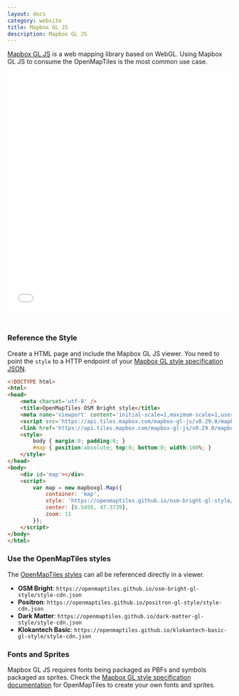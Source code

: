 ```yaml
---
layout: docs
category: website
title: Mapbox GL JS
description: Mapbox GL JS
---
```


[Mapbox GL JS](https://www.mapbox.com/mapbox-gl-js/api/) is a web mapping library based on WebGL. Using Mapbox GL JS to consume the OpenMapTiles is the most common use case.

<iframe src="/maps/mapboxgljs.html" frameborder="0" scrolling="0" width="100%" height="540px" style="margin-bottom:25px;"></iframe>

### Reference the Style

Create a HTML page and include the Mapbox GL JS viewer. You need to point the `style` to a HTTP endpoint of
your [Mapbox GL style specification JSON](/docs/style/mapbox-gl-style-spec).

```html
<!DOCTYPE html>
<html>
<head>
    <meta charset='utf-8' />
    <title>OpenMapTiles OSM Bright style</title>
    <meta name='viewport' content='initial-scale=1,maximum-scale=1,user-scalable=no' />
    <script src='https://api.tiles.mapbox.com/mapbox-gl-js/v0.29.0/mapbox-gl.js'></script>
    <link href='https://api.tiles.mapbox.com/mapbox-gl-js/v0.29.0/mapbox-gl.css' rel='stylesheet' />
    <style>
        body { margin:0; padding:0; }
        #map { position:absolute; top:0; bottom:0; width:100%; }
    </style>
</head>
<body>
    <div id='map'></div>
    <script>
        var map = new mapboxgl.Map({
            container: 'map',
            style: 'https://openmaptiles.github.io/osm-bright-gl-style/style-cdn.json',
            center: [8.5456, 47.3739],
            zoom: 11
        });
    </script>
</body>
</html>
```

### Use the OpenMapTiles styles

The [OpenMapTiles styles](/styles/) can all be referenced directly in a viewer.

- **OSM Bright**:
  `https://openmaptiles.github.io/osm-bright-gl-style/style-cdn.json`
- **Positron**:
  `https://openmaptiles.github.io/positron-gl-style/style-cdn.json`
- **Dark Matter**:
  `https://openmaptiles.github.io/dark-matter-gl-style/style-cdn.json`
- **Klokantech Basic**:
  `https://openmaptiles.github.io/klokantech-basic-gl-style/style-cdn.json`

### Fonts and Sprites

Mapbox GL JS requires fonts being packaged as PBFs and symbols packaged as sprites.
Check the [Mapbox GL style specification documentation](/docs/style/mapbox-gl-style-spec) for OpenMapTiles
to create your own fonts and sprites.
